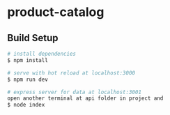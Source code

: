 # product-catalog

## Build Setup

```bash
# install dependencies
$ npm install

# serve with hot reload at localhost:3000
$ npm run dev

# express server for data at localhost:3001
open another terminal at api folder in project and
$ node index

